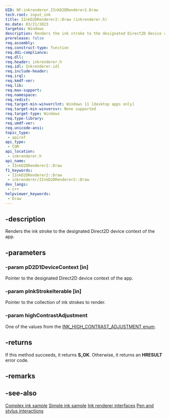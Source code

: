```yaml
---
UID: NF:inkrenderer.IInkD2DRenderer2.Draw
tech.root: input_ink
title: IInkD2DRenderer2::Draw (inkrenderer.h)
ms.date: 03/21/2023
targetos: Windows
description: Renders the ink stroke to the designated Direct2D device context of the app.
prerelease: false
req.assembly: 
req.construct-type: function
req.ddi-compliance: 
req.dll: 
req.header: inkrenderer.h
req.idl: Inkrenderer.idl
req.include-header: 
req.irql: 
req.kmdf-ver: 
req.lib: 
req.max-support: 
req.namespace: 
req.redist: 
req.target-min-winverclnt: Windows 11 [desktop apps only]
req.target-min-winversvr: None supported
req.target-type: Windows
req.type-library: 
req.umdf-ver: 
req.unicode-ansi: 
topic_type:
 - apiref
api_type:
 - COM
api_location:
 - inkrenderer.h
api_name:
 - IInkD2DRenderer2::Draw
f1_keywords:
 - IInkD2DRenderer2::Draw
 - inkrenderer/IInkD2DRenderer2::Draw
dev_langs:
 - c++
helpviewer_keywords:
 - Draw
---
```


## -description

Renders the ink stroke to the designated Direct2D device context of the app.

## -parameters

### -param pD2D1DeviceContext [in]

Pointer to the designated Direct2D device context of the app.

### -param pInkStrokeIterable [in]

Pointer to the collection of ink strokes to render.

### -param highContrastAdjustment

One of the values from the [INK_HIGH_CONTRAST_ADJUSTMENT enum](ne-inkrenderer-ink_high_contrast_adjustment.md).

## -returns

If this method succeeds, it returns **S_OK**. Otherwise, it returns an **HRESULT** error code.

## -remarks

## -see-also

[Complex ink sample](https://github.com/Microsoft/Windows-universal-samples/tree/master/Samples/ComplexInk)
[Simple ink sample](https://github.com/Microsoft/Windows-universal-samples/tree/master/Samples/SimpleInk)
[Ink renderer interfaces](/windows/win32/input_ink/ink-renderer-interfaces)
[Pen and stylus interactions](/windows/uwp/input-and-devices/pen-and-stylus-interactions)
